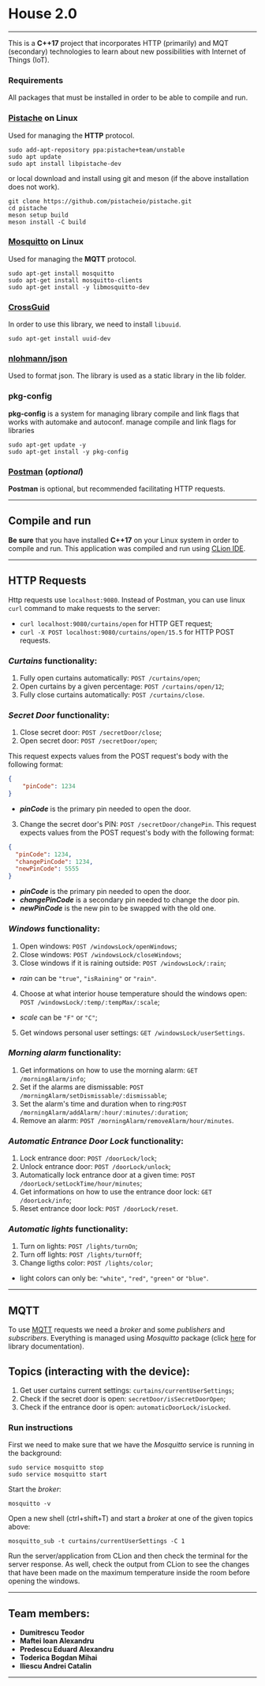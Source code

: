 # House 2.0 

---
This is a **C++17** project that incorporates HTTP (primarily) and MQT (secondary) technologies to learn about new possibilities with Internet of Things (IoT).

### Requirements
All packages that must be installed in order to be able to compile and run.

### [**Pistache**](https://github.com/pistacheio/pistache) on Linux
Used for managing the **HTTP** protocol.
```shell
sudo add-apt-repository ppa:pistache+team/unstable
sudo apt update
sudo apt install libpistache-dev
```
or local download and install using git and meson (if the above installation does not work).
```shell
git clone https://github.com/pistacheio/pistache.git
cd pistache
meson setup build
meson install -C build
```



### [**Mosquitto**](https://github.com/eclipse/mosquitto) on Linux
Used for managing the **MQTT** protocol.
```shell
sudo apt-get install mosquitto
sudo apt-get install mosquitto-clients
sudo apt-get install -y libmosquitto-dev
```



### [**CrossGuid**](https://github.com/graeme-hill/crossguid)
In order to use this library, we need to install ```libuuid```.
```shell
sudo apt-get install uuid-dev
```



### [**nlohmann/json**](https://github.com/nlohmann/json)
Used to format json. The library is used as a static library in the lib folder.



### **pkg-config**
**pkg-config** is a system for managing library compile and link flags that works with automake and autoconf. manage compile and link flags for libraries
```shell
sudo apt-get update -y
sudo apt-get install -y pkg-config
```



### [**Postman**](https://www.postman.com/) (_optional_)
**Postman** is optional, but recommended facilitating HTTP requests. 

---
## Compile and run
**Be sure** that you have installed **C++17** on your Linux system in order to compile and run.
This application was compiled and run using [CLion IDE](https://www.jetbrains.com/clion/). 

---

## HTTP Requests
Http requests use ```localhost:9080```.
Instead of Postman, you can use linux ```curl``` command to make requests to the server:
* ```curl localhost:9080/curtains/open``` for HTTP GET request;
* ```curl -X POST localhost:9080/curtains/open/15.5``` for HTTP POST requests.
### _Curtains_ functionality:
1. Fully open curtains automatically: ```POST /curtains/open```;
2. Open curtains by a given percentage: ```POST /curtains/open/12```;
3. Fully close curtains automatically: ```POST /curtains/close```.


### _Secret Door_ functionality:
1. Close secret door: ```POST /secretDoor/close```;
2. Open secret door: ```POST /secretDoor/open```;

This request expects values from the POST request's body with the following format:
```json
{
    "pinCode": 1234
}
```
* _**pinCode**_ is the primary pin needed to open the door.
3. Change the secret door's PIN: ```POST /secretDoor/changePin```.
This request expects values from the POST request's body with the following format:
```json
{
  "pinCode": 1234,
  "changePinCode": 1234,
  "newPinCode": 5555
}
```
* _**pinCode**_ is the primary pin needed to open the door.
* _**changePinCode**_ is a secondary pin needed to change the door pin.
* _**newPinCode**_ is the new pin to be swapped with the old one.

### _Windows_ functionality:
1. Open windows: ```POST /windowsLock/openWindows```;
2. Close windows: ```POST /windowsLock/closeWindows```;
3. Close windows if it is raining outside: ```POST /windowsLock/:rain```;
* _rain_ can be ```"true"```, ```"isRaining"``` or ```"rain"```.
4. Choose at what interior house temperature should the windows open: ```POST /windowsLock/:temp/:tempMax/:scale```;
* _scale_ can be ```"F"``` or ```"C"```;
5. Get windows personal user settings: ```GET /windowsLock/userSettings```.

### _Morning alarm_ functionality:
1. Get informations on how to use the morning alarm: ```GET /morningAlarm/info```;
2. Set if the alarms are dismissable: ```POST /morningAlarm/setDismissable/:dismissable```;
3. Set the alarm's time and duration when to ring:```POST /morningAlarm/addAlarm/:hour/:minutes/:duration```;
4. Remove an alarm: ```POST /morningAlarm/removeAlarm/hour/minutes```.

### _Automatic Entrance Door Lock_ functionality:
1. Lock entrance door: ```POST /doorLock/lock```;
2. Unlock entrance door: ```POST /doorLock/unlock```;
3. Automatically lock entrance door at a given time: ```POST /doorLock/setLockTime/hour/minutes```;
4. Get informations on how to use the entrance door lock: ```GET /doorLock/info```;
5. Reset entrance door lock: ```POST /doorLock/reset```.


### _Automatic lights_ functionality:
1. Turn on lights: ```POST /lights/turnOn```;
2. Turn off lights: ```POST /lights/turnOff```;
3. Change ligths color: ```POST /lights/color```;
* light colors can only be: ```"white"```, ```"red"```, ```"green"``` or ```"blue"```.
---


## MQTT
To use [MQTT](https://en.wikipedia.org/wiki/MQTT) requests we need a _broker_ and some _publishers_ and _subscribers_. Everything is managed using _Mosquitto_ package (click [here](https://mosquitto.org/documentation/) for library documentation).

## Topics (interacting with the device):
1. Get user curtains current settings: ```curtains/currentUserSettings```;
2. Check if the secret door is open: ```secretDoor/isSecretDoorOpen```;
3. Check if the entrance door is open: ```automaticDoorLock/isLocked```.

### Run instructions
First we need to make sure that we have the _Mosquitto_ service is running in the background:
```shell
sudo service mosquitto stop
sudo service mosquitto start
```
Start the _broker_:
```shell
mosquitto -v
```
Open a new shell (ctrl+shift+T) and start a _broker_ at one of the given topics above:
```shell
mosquitto_sub -t curtains/currentUserSettings -C 1
```
Run the server/application from CLion and then check the terminal for the server response. As well, check the output from CLion to see the changes that have been made on the maximum temperature inside the room before opening the windows.

---

## Team members: 

* **Dumitrescu Teodor** 
* **Maftei Ioan Alexandru**
* **Predescu Eduard Alexandru**
* **Toderica Bogdan Mihai**
* **Iliescu Andrei Catalin**

---
